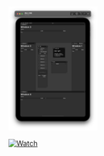 <img src="Capture.PNG" width="35%">

[![Watch](https://i.imgur.com/fac5KWq.png)](https://imgur.com/a/ulbLIFs)
